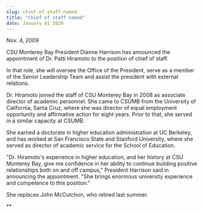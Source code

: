 ```yaml
---
slug: chief-of-staff-named
title: "Chief of staff named"
date: January 01 2020
---
```


 
<p>Nov. 4, 2009</p>
<p>
  CSU Monterey Bay President Dianne Harrison has announced the appointment of
  Dr. Patti Hiramoto to the position of chief of staff.
</p>
<p>
  In that role, she will oversee the Office of the President, serve as a member
  of the Senior Leadership Team and assist the president with external
  relations.
</p>
<p>
  Dr. Hiramoto joined the staff of CSU Monterey Bay in 2008 as associate
  director of academic personnel. She came to CSUMB from the University of
  California, Santa Cruz, where she was director of equal employment opportunity
  and affirmative action for eight years. Prior to that, she served in a similar
  capacity at CSUMB.
</p>
<p>
  She earned a doctorate in higher education administration at UC Berkeley, and
  has worked at San Francisco State and Stanford University, where she served as
  director of academic service for the School of Education.
</p>
<p>
  "Dr. Hiramoto's experience in higher education, and her history at CSU
  Monterey Bay, give me confidence in her ability to continue building positive
  relationships both on and off campus," President Harrison said in announcing
  the appointment. "She brings enormous university experience and competence to
  this position."
</p>
<p>She replaces John McCutchon, who retired last summer.</p>
<p>**</p>
<p><em> </em></p>
<p><em> </em></p>
<p><strong> </strong></p>
<p></p>
 
